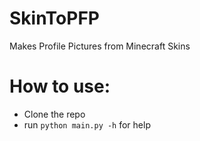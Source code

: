 # SkinToPFP
Makes Profile Pictures from Minecraft Skins

# How to use:
* Clone the repo
* run `python main.py -h` for help
